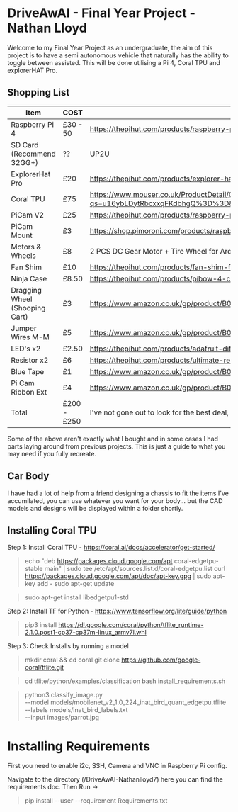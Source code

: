 # DriveAwAI - Final Year Project - Nathan Lloyd
Welcome to my Final Year Project as an undergraduate, the aim of this project is to have a semi autonomous vehicle that naturally has the ability to toggle between assisted. This will be done utilising a Pi 4, Coral TPU and explorerHAT Pro.

## Shopping List

Item | COST | Link
-----|------|-----
Raspberry Pi 4 | £30 - 50 | https://thepihut.com/products/raspberry-pi-4-model-b?variant=20064052740158
SD Card (Recommend 32GG+) | ?? | UP2U
ExplorerHat Pro | £20 | https://thepihut.com/products/explorer-hat
Coral TPU | £75| https://www.mouser.co.uk/ProductDetail/Coral/G950-01456-01?qs=u16ybLDytRbcxxqFKdbhgQ%3D%3D&vip=1&gclid=Cj0KCQiAyp7yBRCwARIsABfQsnTXXBOMc39uSGN2DqE6U5CDuxEE6uXcuEYrENukWt5UyDaJZwTOfbQaAoTaEALw_wcB
PiCam V2 | £25 | https://thepihut.com/products/raspberry-pi-camera-module
PiCam Mount | £3 | https://shop.pimoroni.com/products/raspberry-pi-camera-mount
Motors & Wheels | £8 | 2 PCS DC Gear Motor + Tire Wheel for Arduino DC 3V-6V
Fan Shim | £10 | https://thepihut.com/products/fan-shim-for-raspberry-pi
Ninja Case | £8.50 | https://thepihut.com/products/pibow-4-coupe-case-for-raspberry-pi-4b?variant=20452597661758  
Dragging Wheel (Shooping Cart) | £3 | https://www.amazon.co.uk/gp/product/B007OXBMQM/ref=ppx_yo_dt_b_asin_title_o00_s00?ie=UTF8&psc=1
Jumper Wires M-M | £5 | https://www.amazon.co.uk/gp/product/B0144HG2RE/ref=ppx_yo_dt_b_asin_title_o01_s00?ie=UTF8&psc=1
LED's x2 | £2.50 | https://thepihut.com/products/adafruit-diffused-5mm-led-pack-5-leds-each-in-5-colors-25-pack-ada4203
Resistor x2 | £6 | https://thepihut.com/products/ultimate-resistor-kit
Blue Tape | £1 | https://www.amazon.co.uk/gp/product/B0001IXA76/ref=ppx_yo_dt_b_asin_title_o02_s00?ie=UTF8&psc=1
Pi Cam Ribbon Ext | £4 | https://www.amazon.co.uk/gp/product/B01MU2HAOM/ref=ppx_yo_dt_b_asin_title_o03_s00?ie=UTF8&psc=1
Total| £200 -£250 | I've not gone out to look for the best deal, so please do that yourself.

Some of the above aren't exactly what I bought and in some cases I had parts laying around from previous projects. This is just a guide to what you may need if you fully recreate. 

## Car Body
I have had a lot of help from a friend designing a chassis to fit the items I've accumilated, you can use whatever you want for your body... but the CAD models and designs will be displayed within a folder shortly.


## Installing Coral TPU
Step 1: Install Coral TPU - https://coral.ai/docs/accelerator/get-started/

>echo "deb https://packages.cloud.google.com/apt coral-edgetpu-stable main" | sudo tee /etc/apt/sources.list.d/coral-edgetpu.list
>curl https://packages.cloud.google.com/apt/doc/apt-key.gpg | sudo apt-key add -
>sudo apt-get update

>sudo apt-get install libedgetpu1-std

Step 2: Install TF for Python - https://www.tensorflow.org/lite/guide/python
>pip3 install https://dl.google.com/coral/python/tflite_runtime-2.1.0.post1-cp37-cp37m-linux_armv7l.whl

Step 3: Check Installs by running a model
>mkdir coral && cd coral
>git clone https://github.com/google-coral/tflite.git

>cd tflite/python/examples/classification
>bash install_requirements.sh

>python3 classify_image.py \
>--model models/mobilenet_v2_1.0_224_inat_bird_quant_edgetpu.tflite \
>--labels models/inat_bird_labels.txt \
>--input images/parrot.jpg

# Installing Requirements
First you need to enable i2c, SSH, Camera and VNC  in Raspberry Pi config.

Navigate to the directory (/DriveAwAI-Nathanlloyd7) here you can find the requirements doc. Then Run ->
>pip install --user --requirement Requirements.txt
